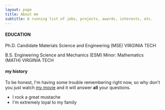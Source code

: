 ```yaml
---
layout: page
title: About me
subtitle: A running list of jobs, projects, awards, interests, etc.
---
```


#### EDUCATION

Ph.D. Candidate Materials Science and Engineering (MSE)
VIRGINIA TECH		

B.S. Engineering Science and Mechanics (ESM)
Minor: Mathematics (MATH)
VIRGINIA TECH				                	 		

#### my history

To be honest, I'm having some trouble remembering right now, so why don't you just watch [my movie](http://en.wikipedia.org/wiki/The_Princess_Bride_%28film%29) and it will answer **all** your questions.



- I rock a great mustache
- I'm extremely loyal to my family
